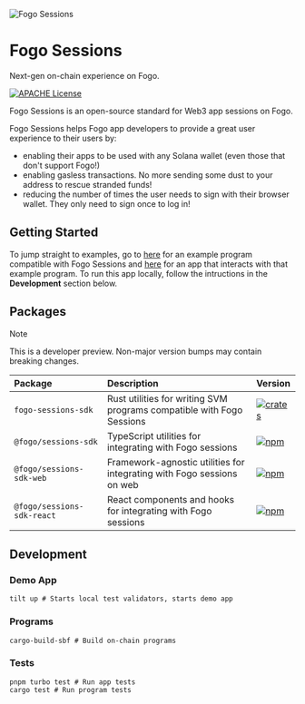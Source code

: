 ![Fogo Sessions](https://github.com/fogo-foundation/fogo-sessions/blob/chore/readme/.github/banner.png)

# Fogo Sessions

Next-gen on-chain experience on Fogo.

<p>
  <a href="https://github.com/fogo-foundation/fogo-sessions/blob/main/LICENSE">
    <picture>
      <source media="(prefers-color-scheme: dark)" srcset="https://img.shields.io/badge/license-APACHE-blue.svg?color=green">
      <img src="https://img.shields.io/badge/license-APACHE-blue.svg?colorA=f6f8fa&colorB=f6f8fa&style=flat" alt="APACHE License">
    </picture>
  </a>
</p>

Fogo Sessions is an open-source standard for Web3 app sessions on Fogo.

Fogo Sessions helps Fogo app developers to provide a great user experience to their users by:

- enabling their apps to be used with any Solana wallet (even those that don't support Fogo!)
- enabling gasless transactions. No more sending some dust to your address to rescue stranded funds!
- reducing the number of times the user needs to sign with their browser wallet. They only need to sign once to log in!

## Getting Started

To jump straight to examples, go to [here](https://github.com/fogo-foundation/fogo-sessions/tree/main/programs/example) for an example program compatible with Fogo Sessions and [here](https://github.com/fogo-foundation/fogo-sessions/tree/main/apps/sessions-demo) for an app that interacts with that example program. To run this app locally, follow the intructions in the **Development** section below.

## Packages

> [!NOTE]
> This is a developer preview. Non-major version bumps may contain breaking changes.

| Package                    | Description                                                            | Version                                                                                                                                |
| :------------------------- | :--------------------------------------------------------------------- | :------------------------------------------------------------------------------------------------------------------------------------- |
| `fogo-sessions-sdk`        | Rust utilities for writing SVM programs compatible with Fogo Sessions  | [![crates](https://img.shields.io/crates/v/fogo-sessions-sdk?color=green)](https://crates.io/crates/fogo-sessions-sdk)                  |
| `@fogo/sessions-sdk`       | TypeScript utilities for integrating with Fogo sessions                | [![npm](https://img.shields.io/npm/v/@fogo/sessions-sdk.svg?color=blue)](https://www.npmjs.com/package/@fogo/sessions-sdk)             |
| `@fogo/sessions-sdk-web`   | Framework-agnostic utilities for integrating with Fogo sessions on web | [![npm](https://img.shields.io/npm/v/@fogo/sessions-sdk-web.svg?color=blue)](https://www.npmjs.com/package/@fogo/sessions-sdk-web)     |
| `@fogo/sessions-sdk-react` | React components and hooks for integrating with Fogo sessions          | [![npm](https://img.shields.io/npm/v/@fogo/sessions-sdk-react.svg?color=blue)](https://www.npmjs.com/package/@fogo/sessions-sdk-react) |

## Development

### Demo App

```
tilt up # Starts local test validators, starts demo app
```

### Programs

```
cargo-build-sbf # Build on-chain programs
```

### Tests

```
pnpm turbo test # Run app tests
cargo test # Run program tests
```
